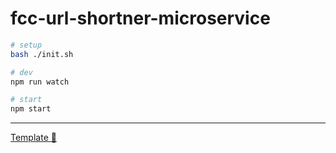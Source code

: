 # fcc-url-shortner-microservice

```bash
# setup
bash ./init.sh

# dev
npm run watch

# start
npm start
```

- - -
[Template :rocket:](https://github.com/IOAyman/fcc-init/)
